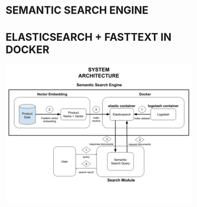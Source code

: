 # SEMANTIC SEARCH ENGINE 
# ELASTICSEARCH + FASTTEXT IN DOCKER

![Screenshot](semantic_search_engine.png)